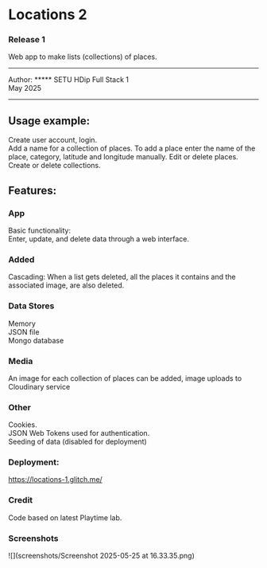 Locations 2
==========
### Release 1
Web app to make lists (collections) of places.

---

Author: ***** 
SETU HDip Full Stack 1  
May 2025

---

## Usage example:
Create user account, login.  
Add a name for a collection of places. 
To add a place enter the name of the place, category, latitude and longitude manually. 
Edit or delete places.  
Create or delete collections.

## Features:
### App
Basic functionality:  
Enter, update, and delete data through a web interface.

### Added
Cascading: When a list gets deleted, all the places it contains 
and the associated image, are also deleted.

### Data Stores
Memory  
JSON file  
Mongo database

### Media
An image for each collection of places can be added,
image uploads to Cloudinary service

### Other
Cookies.  
JSON Web Tokens used for authentication.  
Seeding of data (disabled for deployment)

### Deployment:
https://locations-1.glitch.me/

### Credit
Code based on latest Playtime lab.

### Screenshots
![](screenshots/Screenshot 2025-05-25 at 16.33.35.png)